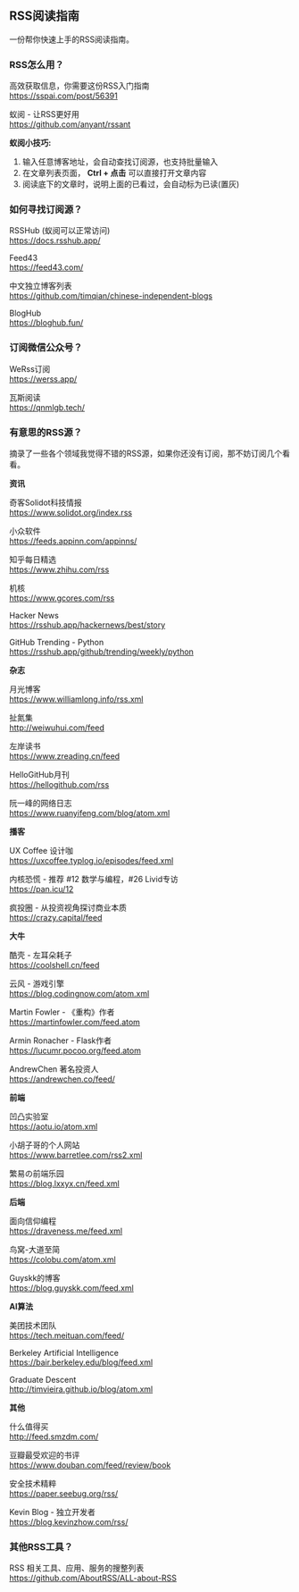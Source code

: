## RSS阅读指南

一份帮你快速上手的RSS阅读指南。


### RSS怎么用？

高效获取信息，你需要这份RSS入门指南  
https://sspai.com/post/56391

蚁阅 - 让RSS更好用  
https://github.com/anyant/rssant

**蚁阅小技巧:**

1. 输入任意博客地址，会自动查找订阅源，也支持批量输入
2. 在文章列表页面， **Ctrl + 点击** 可以直接打开文章内容
3. 阅读底下的文章时，说明上面的已看过，会自动标为已读(置灰)


### 如何寻找订阅源？

RSSHub (蚁阅可以正常访问)  
https://docs.rsshub.app/

Feed43  
https://feed43.com/

中文独立博客列表  
https://github.com/timqian/chinese-independent-blogs

BlogHub  
https://bloghub.fun/


### 订阅微信公众号？

WeRss订阅  
https://werss.app/

瓦斯阅读  
https://qnmlgb.tech/


### 有意思的RSS源？

摘录了一些各个领域我觉得不错的RSS源，如果你还没有订阅，那不妨订阅几个看看。

**资讯**

奇客Solidot科技情报  
https://www.solidot.org/index.rss

小众软件  
https://feeds.appinn.com/appinns/

知乎每日精选  
https://www.zhihu.com/rss

机核  
https://www.gcores.com/rss

Hacker News  
https://rsshub.app/hackernews/best/story

GitHub Trending - Python  
https://rsshub.app/github/trending/weekly/python

**杂志**

月光博客  
https://www.williamlong.info/rss.xml

扯氮集  
http://weiwuhui.com/feed

左岸读书  
https://www.zreading.cn/feed

HelloGitHub月刊  
https://hellogithub.com/rss

阮一峰的网络日志  
https://www.ruanyifeng.com/blog/atom.xml

**播客**

UX Coffee 设计咖  
https://uxcoffee.typlog.io/episodes/feed.xml

内核恐慌 - 推荐 #12 数学与编程，#26 Livid专访  
https://pan.icu/12

疯投圈 - 从投资视角探讨商业本质  
https://crazy.capital/feed

**大牛**

酷壳 - 左耳朵耗子  
https://coolshell.cn/feed

云风 - 游戏引擎  
https://blog.codingnow.com/atom.xml

Martin Fowler - 《重构》作者  
https://martinfowler.com/feed.atom

Armin Ronacher - Flask作者  
https://lucumr.pocoo.org/feed.atom

AndrewChen 著名投资人  
https://andrewchen.co/feed/

**前端**

凹凸实验室  
https://aotu.io/atom.xml

小胡子哥的个人网站  
https://www.barretlee.com/rss2.xml

繁易の前端乐园  
https://blog.lxxyx.cn/feed.xml

**后端**

面向信仰编程  
https://draveness.me/feed.xml

鸟窝-大道至简  
https://colobu.com/atom.xml

Guyskk的博客  
https://blog.guyskk.com/feed.xml

**AI算法**

美团技术团队  
https://tech.meituan.com/feed/

Berkeley Artificial Intelligence  
https://bair.berkeley.edu/blog/feed.xml

Graduate Descent  
http://timvieira.github.io/blog/atom.xml

**其他**

什么值得买  
http://feed.smzdm.com/

豆瓣最受欢迎的书评  
https://www.douban.com/feed/review/book

安全技术精粹  
https://paper.seebug.org/rss/

Kevin Blog - 独立开发者  
https://blog.kevinzhow.com/rss/


### 其他RSS工具？

RSS 相关工具、应用、服务的搜整列表  
https://github.com/AboutRSS/ALL-about-RSS

